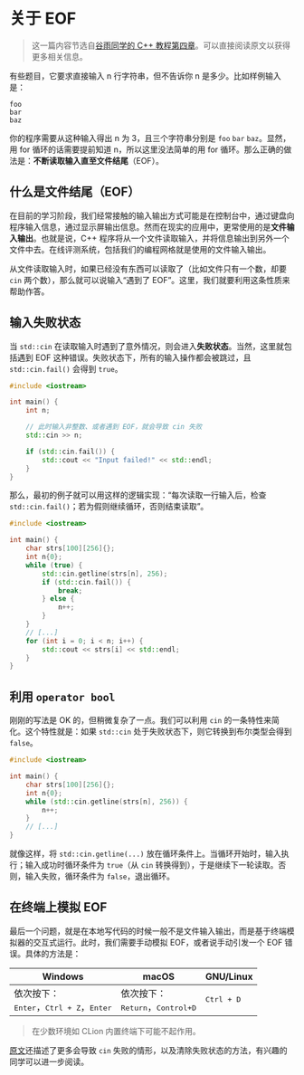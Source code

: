 # 关于 EOF

> 这一篇内容节选自[谷雨同学的 C++ 教程第四章](https://learn-cpp.tk/ch04/io/input_fail.html)。可以直接阅读原文以获得更多相关信息。

有些题目，它要求直接输入 n 行字符串，但不告诉你 n 是多少。比如样例输入是：

```
foo
bar
baz
```

你的程序需要从这种输入得出 n 为 3，且三个字符串分别是 `foo` `bar` `baz`。显然，用 for 循环的话需要提前知道 n，所以这里没法简单的用 for 循环。那么正确的做法是：**不断读取输入直至文件结尾**（EOF）。

## 什么是文件结尾（EOF）

在目前的学习阶段，我们经常接触的输入输出方式可能是在控制台中，通过键盘向程序输入信息，通过显示屏输出信息。然而在现实的应用中，更常使用的是**文件输入输出**。也就是说，C++ 程序将从一个文件读取输入，并将信息输出到另外一个文件中去。在线评测系统，包括我们的编程网格就是使用的文件输入输出。

从文件读取输入时，如果已经没有东西可以读取了（比如文件只有一个数，却要 `cin` 两个数），那么就可以说输入“遇到了 EOF”。这里，我们就要利用这条性质来帮助作答。

## 输入失败状态

当 `std::cin` 在读取输入时遇到了意外情况，则会进入**失败状态**。当然，这里就包括遇到 EOF 这种错误。失败状态下，所有的输入操作都会被跳过，且 `std::cin.fail()` 会得到 `true`。

```cpp
#include <iostream>

int main() {
    int n;

    // 此时输入非整数、或者遇到 EOF，就会导致 cin 失败
    std::cin >> n;

    if (std::cin.fail()) {
        std::cout << "Input failed!" << std::endl;
    }
}
```

那么，最初的例子就可以用这样的逻辑实现：“每次读取一行输入后，检查 `std::cin.fail()`；若为假则继续循环，否则结束读取”。

```cpp
#include <iostream>

int main() {
    char strs[100][256]{};
    int n{0};
    while (true) {
        std::cin.getline(strs[n], 256);
        if (std::cin.fail()) {
            break;
        } else {
            n++;
        }
    }
    // [...]
    for (int i = 0; i < n; i++) {
        std::cout << strs[i] << std::endl;
    }
}
```

## 利用 `operator bool`

刚刚的写法是 OK 的，但稍微复杂了一点。我们可以利用 `cin` 的一条特性来简化。这个特性就是：如果 `std::cin` 处于失败状态下，则它转换到布尔类型会得到 `false`。

```cpp
#include <iostream>

int main() {
    char strs[100][256]{};
    int n{0};
    while (std::cin.getline(strs[n], 256)) {
        n++;
    }
    // [...]
}
```

就像这样，将 `std::cin.getline(...)` 放在循环条件上。当循环开始时，输入执行；输入成功时循环条件为 `true`（从 `cin` 转换得到），于是继续下一轮读取。否则，输入失败，循环条件为 `false`，退出循环。

## 在终端上模拟 EOF

最后一个问题，就是在本地写代码的时候一般不是文件输入输出，而是基于终端模拟器的交互式运行。此时，我们需要手动模拟 EOF，或者说手动引发一个 EOF 错误。具体的方法是：

| Windows                                                               | macOS                                                 | GNU/Linux           |
| --------------------------------------------------------------------- | ----------------------------------------------------- | ------------------- |
| 依次按下：<br><kbd>Enter</kbd>，<kbd>Ctrl + Z</kbd>，<kbd>Enter</kbd> | 依次按下：<br><kbd>Return</kbd>，<kbd>Control+D</kbd> | <kbd>Ctrl + D</kbd> |

> 在少数环境如 CLion 内置终端下可能不起作用。

[原文](https://learn-cpp.tk/ch04/io/input_fail.html)还描述了更多会导致 `cin` 失败的情形，以及清除失败状态的方法，有兴趣的同学可以进一步阅读。
